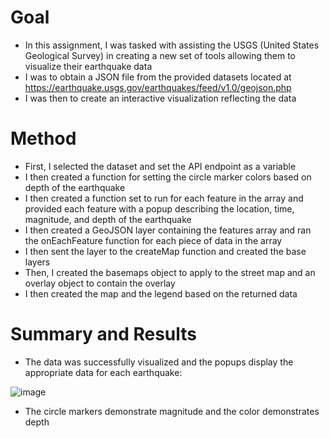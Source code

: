 # Goal
- In this assignment, I was tasked with assisting the USGS (United States Geological Survey) in creating a new set of tools allowing them to visualize their earthquake data
- I was to obtain a JSON file from the provided datasets located at https://earthquake.usgs.gov/earthquakes/feed/v1.0/geojson.php
- I was then to create an interactive visualization reflecting the data

# Method
- First, I selected the dataset and set the API endpoint as a variable
- I then created a function for setting the circle marker colors based on depth of the earthquake
- I then created a function set to run for each feature in the array and provided each feature with a popup describing the location, time, magnitude, and depth of the earthquake
- I then created a GeoJSON layer containing the features array and ran the onEachFeature function for each piece of data in the array
- I then sent the layer to the createMap function and created the base layers
- Then, I created the basemaps object to apply to the street map and an overlay object to contain the overlay
- I then created the map and the legend based on the returned data

# Summary and Results
- The data was successfully visualized and the popups display the appropriate data for each earthquake:

![image](https://user-images.githubusercontent.com/120341249/231945208-3dde068c-5399-49d5-a198-fa80abe5743f.png)

- The circle markers demonstrate magnitude and the color demonstrates depth
